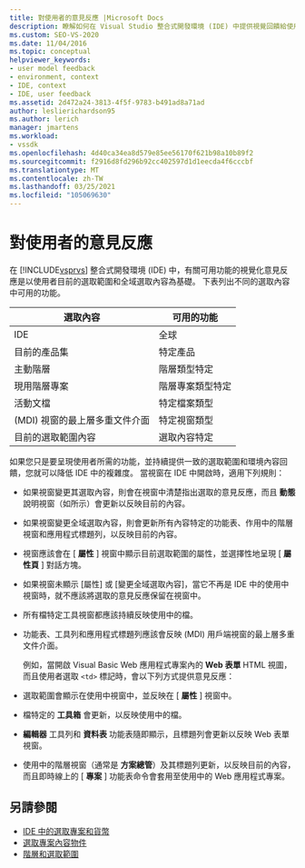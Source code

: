 ```yaml
---
title: 對使用者的意見反應 |Microsoft Docs
description: 瞭解如何在 Visual Studio 整合式開發環境 (IDE) 中提供視覺回饋給使用者。
ms.custom: SEO-VS-2020
ms.date: 11/04/2016
ms.topic: conceptual
helpviewer_keywords:
- user model feedback
- environment, context
- IDE, context
- IDE, user feedback
ms.assetid: 2d472a24-3813-4f5f-9783-b491ad8a71ad
author: leslierichardson95
ms.author: lerich
manager: jmartens
ms.workload:
- vssdk
ms.openlocfilehash: 4d40ca34ea8d579e85ee56170f621b98a10b89f2
ms.sourcegitcommit: f2916d8fd296b92cc402597d1d1eecda4f6cccbf
ms.translationtype: MT
ms.contentlocale: zh-TW
ms.lasthandoff: 03/25/2021
ms.locfileid: "105069630"
---
```

# <a name="feedback-to-the-user"></a>對使用者的意見反應
在 [!INCLUDE[vsprvs](../../code-quality/includes/vsprvs_md.md)] 整合式開發環境 (IDE) 中，有關可用功能的視覺化意見反應是以使用者目前的選取範圍和全域選取內容為基礎。 下表列出不同的選取內容中可用的功能。

|選取內容|可用的功能|
|-----------------------|-----------------------------|
|IDE|全球|
|目前的產品集|特定產品|
|主動階層|階層類型特定|
|現用階層專案|階層專案類型特定|
|活動文檔|特定檔案類型|
| (MDI) 視窗的最上層多重文件介面|特定視窗類型|
|目前的選取範圍內容|選取內容特定|

 如果您只是要呈現使用者所需的功能，並持續提供一致的選取範圍和環境內容回饋，您就可以降低 IDE 中的複雜度。 當視窗在 IDE 中開啟時，適用下列規則：

- 如果視窗變更其選取內容，則會在視窗中清楚指出選取的意見反應，而且 **動態** 說明視窗（如所示）會更新以反映目前的內容。

- 如果視窗變更全域選取內容，則會更新所有內容特定的功能表、作用中的階層視窗和應用程式標題列，以反映目前的內容。

- 視窗應該會在 [ **屬性** ] 視窗中顯示目前選取範圍的屬性，並選擇性地呈現 [ **屬性頁** ] 對話方塊。

- 如果視窗未顯示 [屬性] 或 [變更全域選取內容]，當它不再是 IDE 中的使用中視窗時，就不應該將選取的意見反應保留在視窗中。

- 所有檔特定工具視窗都應該持續反映使用中的檔。

- 功能表、工具列和應用程式標題列應該會反映 (MDI) 用戶端視窗的最上層多重文件介面。

  例如，當開啟 Visual Basic Web 應用程式專案內的 **Web 表單** HTML 視圖，而且使用者選取 `<td>` 標記時，會以下列方式提供意見反應：

- 選取範圍會顯示在使用中視窗中，並反映在 [ **屬性** ] 視窗中。

- 檔特定的 **工具箱** 會更新，以反映使用中的檔。

- **編輯器** 工具列和 **資料表** 功能表隨即顯示，且標題列會更新以反映 Web 表單視窗。

- 使用中的階層視窗（通常是 **方案總管**）及其標題列更新，以反映目前的內容，而且即時線上的 [ **專案** ] 功能表命令會套用至使用中的 Web 應用程式專案。

## <a name="see-also"></a>另請參閱
- [IDE 中的選取專案和貨幣](../../extensibility/internals/selection-and-currency-in-the-ide.md)
- [選取專案內容物件](../../extensibility/internals/selection-context-objects.md)
- [階層和選取範圍](../../extensibility/internals/hierarchies-and-selection.md)
